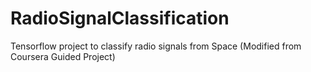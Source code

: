 # RadioSignalClassification
Tensorflow project to classify radio signals from Space (Modified from Coursera Guided Project)
